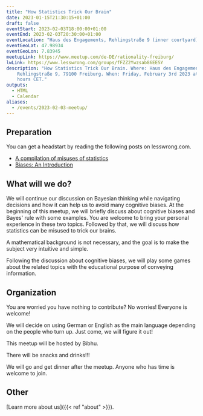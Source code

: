 ```yaml
---
title: "How Statistics Trick Our Brain"
date: 2023-01-15T21:30:15+01:00
draft: false
eventStart: 2023-02-03T18:00:00+01:00
eventEnd: 2023-02-03T20:30:00+01:00
eventLocation: "Haus des Engagements, Rehlingstraße 9 (inner courtyard), 79100 Freiburg"
eventGeoLat: 47.98934
eventGeoLon: 7.83945
meetupLink: https://www.meetup.com/de-DE/rationality-freiburg/
lwLink: https://www.lesswrong.com/groups/fFZZ2Ywzsab86EESY
description: "How Statistics Trick Our Brain. Where: Haus des Engagements,
    Rehlingstraße 9, 79100 Freiburg. When: Friday, February 3rd 2023 at 18:00
    hours CET."
outputs:
  - HTML
  - Calendar
aliases:
  - /events/2023-02-03-meetup/
---
```


## Preparation

You can get a headstart by reading the following posts on lesswrong.com.

* [A compilation of misuses of statistics](https://www.lesswrong.com/posts/d9MkMeLWvoDEsqpQP/a-compilation-of-misuses-of-statistics)
* [Biases: An Introduction](https://www.lesswrong.com/posts/ptxnyfLWqRZ98wnYi/biases-an-introduction)


## What will we do?

We will continue our discussion on Bayesian thinking while navigating decisions
and how it can help us to avoid many cognitive biases. At the beginning of this
meetup, we will briefly discuss about cognitive biases and Bayes' rule with
some examples.  You are welcome to bring your personal experience in these two
topics. Followed by that, we will discuss how statistics can be misused to
trick our brains.

A mathematical background is not necessary, and the goal is to make the subject
very intuitive and simple.

Following the discussion about cognitive biases, we will play some games about
the related topics with the educational purpose of conveying information.


## Organization

You are worried you have nothing to contribute? No worries! Everyone is
welcome!

We will decide on using German or English as the main language depending on the
people who turn up. Just come, we will figure it out!

This meetup will be hosted by Bibhu.

There will be snacks and drinks!!!

We will go and get dinner after the meetup. Anyone who has time is welcome to
join.


## Other

[Learn more about us]({{< ref "about" >}}).
